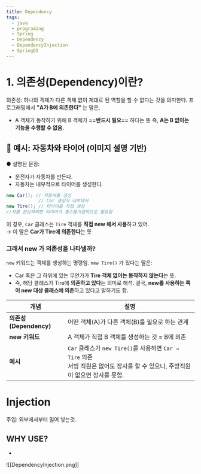```yaml
---
title: Dependency
tags:
  - java
  - programing
  - Spring
  - Dependency
  - DependencyInjection
  - SpringDI
---
```


# 1. 의존성(Dependency)이란?
의존성: 하나의 객체가 다른 객체 없이 제대로 된 역할을 할 수 없다는 것을 의미한다. 
프로그래밍에서 **"A가 B에 의존한다"** 는 말은,
- A 객체가 동작하기 위해 B 객체가 **==반드시 필요==** 하다는 뜻
  즉, **A는 B 없이는 기능을 수행할 수 없음.** 

## 🚗 예시: 자동차와 타이어 (이미지 설명 기반)

 ● 설명된 문장:
- 운전자가 자동차를 만든다.
- 자동차는 내부적으로 타이어를 생성한다.

```Java
new Car(); // 자동차를 생성
			// Car 생성자 내부에서
new Tire(); // 타이어를 직접 생성 
//차를 완성하려면 타이어가 필수불가결적으로 필요함
```

이 경우, `Car` 클래스는 `Tire` 객체를 **직접 new 해서 사용**하고 있어.  
→ 이 말은 **Car가 Tire에 의존한다**는 뜻

### 그래서 new 가 의존성을 나타낼까?
`new` 키워드는 객체를 생성하는 명령임.
`new Tire()` 가 있다는 말은:
- Car 혹은 그 하위에 있는 무언가가 **Tire 객체 없이는 동작하지 않는다**는 뜻.
- 즉, 해당 클래스가 Tire에 **의존하고 있다**는 의미로 해석.
  결국, **new를 사용하는 쪽이 new 대상 클래스에 의존**하고 있다고 말하기도 함.

| 개념                  | 설명                                                                                           |
| ------------------- | -------------------------------------------------------------------------------------------- |
| **의존성(Dependency)** | 어떤 객체(A)가 다른 객체(B)를 필요로 하는 관계                                                                |
| **new 키워드**         | A 객체가 직접 B 객체를 생성하는 것 = B에 의존                                                                |
| **예시**              | `Car` 클래스가 `new Tire()`를 사용하면 `Car → Tire` 의존<br>서빙 직원은 없어도 장사를 할 수 있으나, 주방직원이 없으면 장사를 못함.   |

# Injection
주입: 외부에서부터 밀어 넣는것. 
## WHY USE? 
- 
![[DependencyInjection.png]]